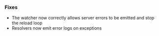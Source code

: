 ### Fixes

- The watcher now correctly allows server errors to be emitted and stop the reload loop
- Resolvers now emit error logs on exceptions
